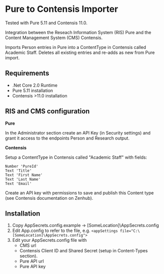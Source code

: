Pure to Contensis Importer
===

Tested with Pure 5.11 and Contensis 11.0.

Integration between the Reseach Information System (RIS) Pure and the Content Management System (CMS) Contensis.

Imports Person entries in Pure into a ContentType in Contensis called Academic Staff. Deletes all existing entries and re-adds as new from Pure import.

Requirements
---

* .Net Core 2.0 Runtime
* Pure 5.11 installation
* Contensis >11.0 installation

RIS and CMS configuration
---

**Pure**

In the Administrator section create an API Key (in Security settings) and grant it access to the endpoints Person and Research output.

**Contensis**

Setup a ContentType in Contensis called "Academic Staff" with fields:
```
Number 'PureId'
Text 'Title'
Text 'First Name'
Text 'Last Name'
Text 'Email'
```

Create an API key with permissions to save and publish this Content type (see Contensis documentation on Zenhub).

Installation
---

1. Copy AppSecrets.config.example -> [SomeLocation]\AppSecrets.config
2. Edit App.config to refer to the file, e.g. `<appSettings file="C:\[SomeLocation]\AppSecrets.config">`
3. Edit your AppSecrets.config file with
    * CMS url
    * Contensis Client ID and Shared Secret (setup in Content-Types section).
    * Pure API url
    * Pure API key

